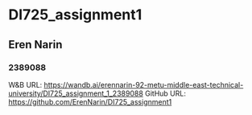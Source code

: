 # DI725_assignment1
## Eren Narin
### 2389088

W&B URL: https://wandb.ai/erennarin-92-metu-middle-east-technical-university/DI725_assignment_1_2389088
GitHub URL: https://github.com/ErenNarin/DI725_assignment1